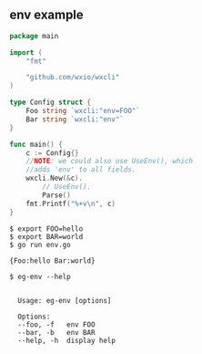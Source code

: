 ## env example

<!--tmpl,code=go:cat main.go -->
``` go 
package main

import (
	"fmt"

	"github.com/wxio/wxcli"
)

type Config struct {
	Foo string `wxcli:"env=FOO"`
	Bar string `wxcli:"env"`
}

func main() {
	c := Config{}
	//NOTE: we could also use UseEnv(), which
	//adds 'env' to all fields.
	wxcli.New(&c).
		// UseEnv().
		Parse()
	fmt.Printf("%+v\n", c)
}
```
<!--/tmpl-->

```
$ export FOO=hello
$ export BAR=world
$ go run env.go
```

<!--tmpl,code=plain:(export FOO=hello && export BAR=world && go run main.go) -->
``` plain 
{Foo:hello Bar:world}
```
<!--/tmpl-->

```
$ eg-env --help
```

<!--tmpl,code=plain:go build -o eg-env && ./eg-env --help ; rm eg-env -->
``` plain 

  Usage: eg-env [options]

  Options:
  --foo, -f   env FOO
  --bar, -b   env BAR
  --help, -h  display help

```
<!--/tmpl-->
